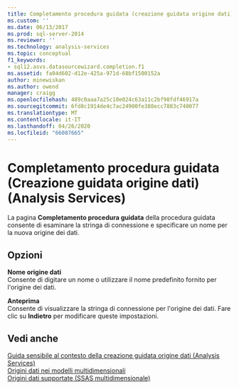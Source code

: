 ```yaml
---
title: Completamento procedura guidata (creazione guidata origine dati) (Analysis Services) | Microsoft Docs
ms.custom: ''
ms.date: 06/13/2017
ms.prod: sql-server-2014
ms.reviewer: ''
ms.technology: analysis-services
ms.topic: conceptual
f1_keywords:
- sql12.asvs.datasourcewizard.completion.f1
ms.assetid: fa04d602-d12e-425a-971d-68bf1500152a
author: minewiskan
ms.author: owend
manager: craigg
ms.openlocfilehash: 489c0aaa7a25c10e024c63a11c2bf98fdf46917a
ms.sourcegitcommit: 6fd8c1914de4c7ac24900fe388ecc7883c740077
ms.translationtype: MT
ms.contentlocale: it-IT
ms.lasthandoff: 04/26/2020
ms.locfileid: "66087665"
---
```

# <a name="completing-the-wizard-data-source-wizard-analysis-services"></a>Completamento procedura guidata (Creazione guidata origine dati) (Analysis Services)
  La pagina **Completamento procedura guidata** della procedura guidata consente di esaminare la stringa di connessione e specificare un nome per la nuova origine dei dati.  
  
## <a name="options"></a>Opzioni  
 **Nome origine dati**  
 Consente di digitare un nome o utilizzare il nome predefinito fornito per l'origine dei dati.  
  
 **Anteprima**  
 Consente di visualizzare la stringa di connessione per l'origine dei dati. Fare clic su **Indietro** per modificare queste impostazioni.  
  
## <a name="see-also"></a>Vedi anche  
 [Guida sensibile al contesto della creazione guidata origine dati &#40;Analysis Services&#41;](data-source-wizard-f1-help-analysis-services.md)   
 [Origini dati nei modelli multidimensionali](multidimensional-models/data-sources-in-multidimensional-models.md)   
 [Origini dati supportate &#40;SSAS multidimensionale&#41;](multidimensional-models/supported-data-sources-ssas-multidimensional.md)  
  
  
